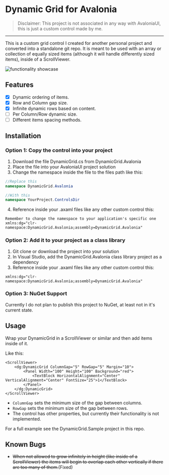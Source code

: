 # Dynamic Grid for Avalonia

> Disclaimer: This project is not associated in any way with AvaloniaUI, this is just a custom control made by me.

---

This is a custom grid control I created for another personal project and converted into a standalone git repo. 
It is meant to be used with an array or collection of equally sized items (although it will handle differently sized items),
inside of a ScrollViewer.

![functionality showcase](https://github.com/TomasBusch/AvaloniaDynamicGrid/blob/master/showcase.gif?raw=true)

## Features
- [x] Dynamic ordering of items.
- [x] Row and Column gap size. 
- [x] Infinite dynamic rows based on content.
- [ ] Per Column/Row dynamic size.
- [ ] Different items spacing methods.

## Installation

### Option 1: Copy the control into your project

1. Download the file DynamicGrid.cs from DynamicGrid.Avalonia
2. Place the file into your AvaloniaUI project solution
3. Change the namespace inside the file to the files path like this:
```c#
//Replace this
namespace DynamicGrid.Avalonia

//With this
namespace YourProject.ControlsDir
```
4. Reference inside your .axaml files like any other custom control this:
```xaml
Remember to change the namespace to your application's specific one
xmlns:dg="clr-namespace:DynamicGrid.Avalonia;assembly=DynamicGrid.Avalonia"
```

### Option 2: Add it to your project as a class library
1. Git clone or download the project into your solution
2. In Visual Studio, add the DynamicGrid.Avalonia class library project as a dependency
3. Reference inside your .axaml files like any other custom control this:
```xaml
xmlns:dg="clr-namespace:DynamicGrid.Avalonia;assembly=DynamicGrid.Avalonia"
```

### Option 3: NuGet Support
Currently I do not plan to publish this project to NuGet, at least not in it's current state.

## Usage

Wrap your DynamicGrid in a ScrollViewer or similar and then add items inside of it.

Like this:
```xaml
<ScrollViewer>
	<dg:DynamicGrid ColumnGap="5" RowGap="5" Margin="10">
		<Panel Width="100" Height="100" Background="red">
			<TextBlock HorizontalAlignment="Center" VerticalAlignment="Center" FontSize="25">1</TextBlock>
		</Panel>
	</dg:DynamicGrid>
</ScrollViewer>
```
* `ColumnGap` sets the minimum size of the gap between columns.
* `RowGap` sets the minimum size of the gap between rows.
* The control has other properties, but currently their functionality is not implemented.

For a full example see the DynamicGrid.Sample project in this repo.

## Known Bugs
* ~~When not allowed to grow infinitely in height (like inside of a ScrollViewer)
the items will begin to overlap each other vertically if there are too many of them.~~(Fixed)